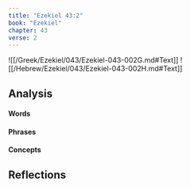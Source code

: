 ```yaml
---
title: "Ezekiel 43:2"
book: "Ezekiel"
chapter: 43
verse: 2
---
```

![[/Greek/Ezekiel/043/Ezekiel-043-002G.md#Text]]
![[/Hebrew/Ezekiel/043/Ezekiel-043-002H.md#Text]]

## Analysis

#### Words

#### Phrases

#### Concepts

## Reflections
